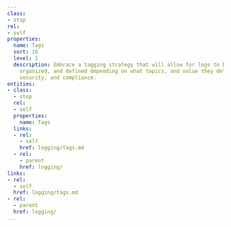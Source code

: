 ```yaml
---
class:
- stop
rel:
- self
properties:
  name: Tags
  sort: 16
  level: 1
  description: Embrace a tagging strategy that will allow for logs to be labeled,
    organized, and defined depending on what topics, and value they deliver to operations,
    security, and compliance.
entities:
- class:
  - stop
  rel:
  - self
  properties:
    name: Tags
  links:
  - rel:
    - self
    href: logging/tags.md
  - rel:
    - parent
    href: logging/
links:
- rel:
  - self
  href: logging/tags.md
- rel:
  - parent
  href: logging/
...
```

